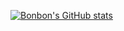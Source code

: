 [![Bonbon's GitHub stats](https://github-readme-stats.vercel.app/api?username=Bonbon315)](https://github.com/anuraghazra/github-readme-stats)

